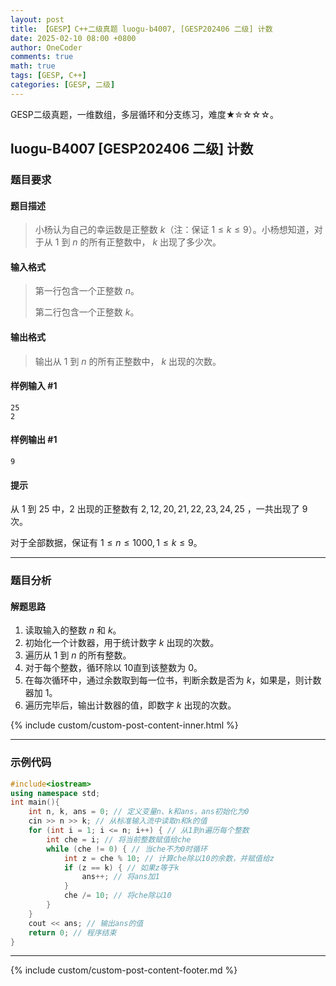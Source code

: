 ```yaml
---
layout: post
title: 【GESP】C++二级真题 luogu-b4007, [GESP202406 二级] 计数
date: 2025-02-10 08:00 +0800
author: OneCoder
comments: true
math: true
tags: [GESP, C++]
categories: [GESP, 二级]
---
```

GESP二级真题，一维数组，多层循环和分支练习，难度★✮☆☆☆。

<!--more-->

## luogu-B4007 [GESP202406 二级] 计数

### 题目要求

#### 题目描述

>小杨认为自己的幸运数是正整数 $k$（注：保证 $1 \le k\le 9$）。小杨想知道，对于从 $1$ 到 $n$ 的所有正整数中， $k$ 出现了多少次。

#### 输入格式

>第一行包含一个正整数 $n$。
>
>第二行包含一个正整数 $k$。

#### 输出格式

>输出从 $1$ 到 $n$ 的所有正整数中， $k$ 出现的次数。

#### 样例输入 #1

```console
25
2
```

#### 样例输出 #1

```console
9
```

#### 提示

从 $1$ 到 $25$ 中，$2$ 出现的正整数有 $2,12,20,21,22,23,24,25$ ，一共出现了 $9$ 次。

对于全部数据，保证有 $1 \le n\le 1000,1 \le k\le 9$。

---

### 题目分析

#### 解题思路

1. 读取输入的整数 $n$ 和 $k$。
2. 初始化一个计数器，用于统计数字 $k$ 出现的次数。
3. 遍历从 $1$ 到 $n$ 的所有整数。
4. 对于每个整数，循环除以 $10$直到该整数为 $0$。
5. 在每次循环中，通过余数取到每一位书，判断余数是否为 $k$，如果是，则计数器加 $1$。
6. 遍历完毕后，输出计数器的值，即数字 $k$ 出现的次数。

{% include custom/custom-post-content-inner.html %}

---

### 示例代码

```cpp
#include<iostream>
using namespace std;
int main(){
    int n, k, ans = 0; // 定义变量n、k和ans，ans初始化为0
    cin >> n >> k; // 从标准输入流中读取n和k的值
    for (int i = 1; i <= n; i++) { // 从1到n遍历每个整数
        int che = i; // 将当前整数赋值给che
        while (che != 0) { // 当che不为0时循环
            int z = che % 10; // 计算che除以10的余数，并赋值给z
            if (z == k) { // 如果z等于k
                ans++; // 将ans加1
            }
            che /= 10; // 将che除以10
        }
    }
    cout << ans; // 输出ans的值
    return 0; // 程序结束
}
```

---

{% include custom/custom-post-content-footer.md %}
